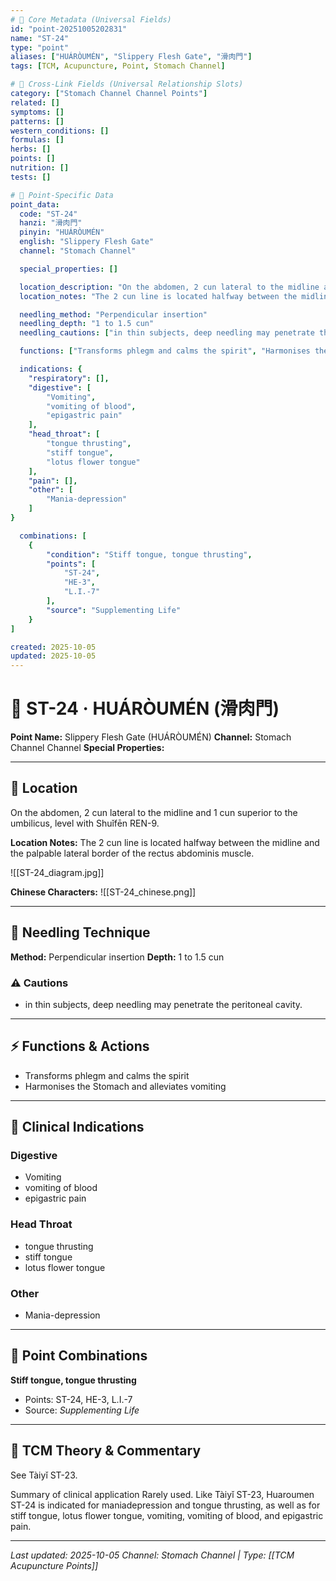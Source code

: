 ```yaml
---
# 🔹 Core Metadata (Universal Fields)
id: "point-20251005202831"
name: "ST-24"
type: "point"
aliases: ["HUÁRÒUMÉN", "Slippery Flesh Gate", "滑肉門"]
tags: [TCM, Acupuncture, Point, Stomach Channel]

# 🔹 Cross-Link Fields (Universal Relationship Slots)
category: ["Stomach Channel Channel Points"]
related: []
symptoms: []
patterns: []
western_conditions: []
formulas: []
herbs: []
points: []
nutrition: []
tests: []

# 🔹 Point-Specific Data
point_data:
  code: "ST-24"
  hanzi: "滑肉門"
  pinyin: "HUÁRÒUMÉN"
  english: "Slippery Flesh Gate"
  channel: "Stomach Channel"

  special_properties: []

  location_description: "On the abdomen, 2 cun lateral to the midline and 1 cun superior to the umbilicus, level with Shuǐfēn REN-9."
  location_notes: "The 2 cun line is located halfway between the midline and the palpable lateral border of the rectus abdominis muscle."

  needling_method: "Perpendicular insertion"
  needling_depth: "1 to 1.5 cun"
  needling_cautions: ["in thin subjects, deep needling may penetrate the peritoneal cavity."]

  functions: ["Transforms phlegm and calms the spirit", "Harmonises the Stomach and alleviates vomiting"]

  indications: {
    "respiratory": [],
    "digestive": [
        "Vomiting",
        "vomiting of blood",
        "epigastric pain"
    ],
    "head_throat": [
        "tongue thrusting",
        "stiff tongue",
        "lotus flower tongue"
    ],
    "pain": [],
    "other": [
        "Mania-depression"
    ]
}

  combinations: [
    {
        "condition": "Stiff tongue, tongue thrusting",
        "points": [
            "ST-24",
            "HE-3",
            "L.I.-7"
        ],
        "source": "Supplementing Life"
    }
]

created: 2025-10-05
updated: 2025-10-05
---
```


# 📍 ST-24 · HUÁRÒUMÉN (滑肉門)

**Point Name:** Slippery Flesh Gate (HUÁRÒUMÉN)
**Channel:** Stomach Channel Channel
**Special Properties:** 

---

## 📍 Location

On the abdomen, 2 cun lateral to the midline and 1 cun superior to the umbilicus, level with Shuǐfēn REN-9.

**Location Notes:**
The 2 cun line is located halfway between the midline and the palpable lateral border of the rectus abdominis muscle.

![[ST-24_diagram.jpg]]

**Chinese Characters:** ![[ST-24_chinese.png]]

---

## 🔧 Needling Technique

**Method:** Perpendicular insertion
**Depth:** 1 to 1.5 cun

### ⚠️ Cautions
- in thin subjects, deep needling may penetrate the peritoneal cavity.

---

## ⚡ Functions & Actions
- Transforms phlegm and calms the spirit
- Harmonises the Stomach and alleviates vomiting

---

## 🎯 Clinical Indications

### Digestive
- Vomiting
- vomiting of blood
- epigastric pain

### Head Throat
- tongue thrusting
- stiff tongue
- lotus flower tongue

### Other
- Mania-depression

---

## 🔗 Point Combinations

**Stiff tongue, tongue thrusting**
- Points: ST-24, HE-3, L.I.-7
- Source: *Supplementing Life*

---

## 🧬 TCM Theory & Commentary

See Tàiyǐ ST-23.

Summary of clinical application
Rarely used.
Like Tàiyǐ ST-23, Huaroumen ST-24 is indicated for maniadepression and tongue thrusting, as well as for stiff tongue, lotus flower tongue, vomiting, vomiting of blood, and epigastric pain.

---

*Last updated: 2025-10-05*
*Channel: Stomach Channel | Type: [[TCM Acupuncture Points]]*
